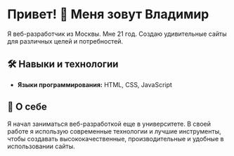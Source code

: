 # Привет! 👋 Меня зовут Владимир

Я веб-разработчик из Москвы. Мне 21 год. Создаю удивительные сайты для различных целей и потребностей.

## 🛠️ Навыки и технологии

- **Языки программирования:** HTML, CSS, JavaScript

## 🌟 О себе

Я начал заниматься веб-разработкой еще в университете. В своей работе я использую современные технологии и лучшие инструменты, чтобы создавать высококачественные, производительные и удобные в использовании сайты.
